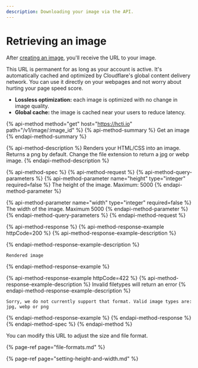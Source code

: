 ```yaml
---
description: Downloading your image via the API.
---
```


# Retrieving an image

After [creating an image](creating-an-image.md), you'll receive the URL to your image.

This URL is permanent for as long as your account is active. It's automatically cached and optimized by Cloudflare's global content delivery network. You can use it directly on your webpages and not worry about hurting your page speed score.

* **Lossless optimization:** each image is optimized with no change in image quality.
* **Global cache:** the image is cached near your users to reduce latency.

{% api-method method="get" host="https://hcti.io" path="/v1/image/:image\_id" %}
{% api-method-summary %}
Get an image
{% endapi-method-summary %}

{% api-method-description %}
Renders your HTML/CSS into an image. Returns a png by default. Change the file extension to return a jpg or webp image.
{% endapi-method-description %}

{% api-method-spec %}
{% api-method-request %}
{% api-method-query-parameters %}
{% api-method-parameter name="height" type="integer" required=false %}
The height of the image. Maximum: 5000
{% endapi-method-parameter %}

{% api-method-parameter name="width" type="integer" required=false %}
The width of the image. Maximum 5000
{% endapi-method-parameter %}
{% endapi-method-query-parameters %}
{% endapi-method-request %}

{% api-method-response %}
{% api-method-response-example httpCode=200 %}
{% api-method-response-example-description %}

{% endapi-method-response-example-description %}

```
Rendered image
```
{% endapi-method-response-example %}

{% api-method-response-example httpCode=422 %}
{% api-method-response-example-description %}
Invalid filetypes will return an error
{% endapi-method-response-example-description %}

```
Sorry, we do not currently support that format. Valid image types are: jpg, webp or png
```
{% endapi-method-response-example %}
{% endapi-method-response %}
{% endapi-method-spec %}
{% endapi-method %}

You can modify this URL to adjust the size and file format.

{% page-ref page="file-formats.md" %}

{% page-ref page="setting-height-and-width.md" %}

